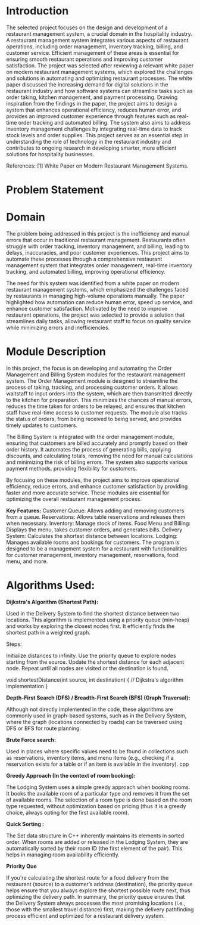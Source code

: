  # **Introduction**
 
The selected project focuses on the design and development of a restaurant management system, a crucial domain in the hospitality industry. A restaurant management system integrates various aspects of restaurant operations, including order management, inventory tracking, billing, and customer service. Efficient management of these areas is essential for ensuring smooth restaurant operations and improving customer satisfaction.
The project was selected after reviewing a relevant white paper on modern restaurant management systems, which explored the challenges and solutions in automating and optimizing restaurant processes. The white paper discussed the increasing demand for digital solutions in the restaurant industry and how software systems can streamline tasks such as order taking, kitchen management, and payment processing. Drawing inspiration from the findings in the paper, the project aims to design a system that enhances operational efficiency, reduces human error, and provides an improved customer experience through features such as real-time order tracking and automated billing. The system also aims to address inventory management challenges by integrating real-time data to track stock levels and order supplies. This project serves as an essential step in understanding the role of technology in the restaurant industry and contributes to ongoing research in developing smarter, more efficient solutions for hospitality businesses.

References: [1] White Paper on Modern Restaurant Management Systems.

#  **Problem Statement**

# Domain
The problem being addressed in this project is the inefficiency and manual errors that occur in traditional restaurant management. Restaurants often struggle with order tracking, inventory management, and billing, leading to delays, inaccuracies, and poor customer experiences. This project aims to automate these processes through a comprehensive restaurant management system that integrates order management, real-time inventory tracking, and automated billing, improving operational efficiency.

The need for this system was identified from a white paper on modern restaurant management systems, which emphasized the challenges faced by restaurants in managing high-volume operations manually. The paper highlighted how automation can reduce human error, speed up service, and enhance customer satisfaction. Motivated by the need to improve restaurant operations, the project was selected to provide a solution that streamlines daily tasks, allowing restaurant staff to focus on quality service while minimizing errors and inefficiencies.


# Module Description
In this project, the focus is on developing and automating the Order Management and Billing System modules for the restaurant management system.
The Order Management module is designed to streamline the process of taking, tracking, and processing customer orders. It allows waitstaff to input orders into the system, which are then transmitted directly to the kitchen for preparation. This minimizes the chances of manual errors, reduces the time taken for orders to be relayed, and ensures that kitchen staff have real-time access to customer requests. The module also tracks the status of orders, from being received to being served, and provides timely updates to customers.

The Billing System is integrated with the order management module, ensuring that customers are billed accurately and promptly based on their order history. It automates the process of generating bills, applying discounts, and calculating totals, removing the need for manual calculations and minimizing the risk of billing errors. The system also supports various payment methods, providing flexibility for customers.

By focusing on these modules, the project aims to improve operational efficiency, reduce errors, and enhance customer satisfaction by providing faster and more accurate service. These modules are essential for optimizing the overall restaurant management process.


**Key Features:**
Customer Queue: Allows adding and removing customers from a queue.
Reservations: Allows table reservations and releases them when necessary.
Inventory: Manage stock of items.
Food Menu and Billing: Displays the menu, takes customer orders, and generates bills.
Delivery System: Calculates the shortest distance between locations.
Lodging: Manages available rooms and bookings for customers.
The program is designed to be a management system for a restaurant with functionalities for customer management, inventory management, reservations, food menu, and more.

# **Algorithms Used:**
**Dijkstra's Algorithm (Shortest Path):**

Used in the Delivery System to find the shortest distance between two locations. This algorithm is implemented using a priority queue (min-heap) and works by exploring the closest nodes first. It efficiently finds the shortest path in a weighted graph.

Steps:

Initialize distances to infinity.
Use the priority queue to explore nodes starting from the source.
Update the shortest distance for each adjacent node.
Repeat until all nodes are visited or the destination is found.

void shortestDistance(int source, int destination)
{
    // Dijkstra's algorithm implementation
}

**Depth-First Search (DFS) / Breadth-First Search (BFS) (Graph Traversal):**

Although not directly implemented in the code, these algorithms are commonly used in graph-based systems, such as in the Delivery System, where the graph (locations connected by roads) can be traversed using DFS or BFS for route planning.

**Brute Force search:**

Used in places where specific values need to be found in collections such as reservations, inventory items, and menu items (e.g., checking if a reservation exists for a table or if an item is available in the inventory).
cpp

**Greedy Approach (In the context of room booking):**

The Lodging System uses a simple greedy approach when booking rooms. It books the available room of a particular type and removes it from the set of available rooms.
The selection of a room type is done based on the room type requested, without optimization based on pricing (thus it is a greedy choice, always opting for the first available room).

**Quick Sorting :**

The Set data structure in C++ inherently maintains its elements in sorted order. When rooms are added or released in the Lodging System, they are automatically sorted by their room ID (the first element of the pair). This helps in managing room availability efficiently.

**Priority Que**

If you're calculating the shortest route for a food delivery from the restaurant (source) to a customer’s address (destination), the priority queue helps ensure that you always explore the shortest possible route next, thus optimizing the delivery path.
In summary, the priority queue ensures that the Delivery System always processes the most promising locations (i.e., those with the smallest travel distance) first, making the delivery pathfinding process efficient and optimized for a restaurant delivery system.
